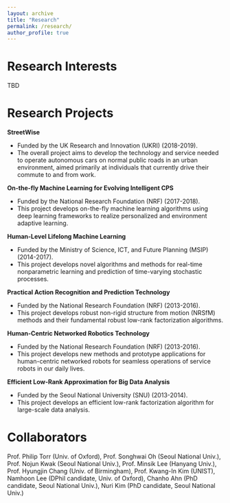```yaml
---
layout: archive
title: "Research"
permalink: /research/
author_profile: true
---
```

Research Interests
=====
TBD

Research Projects
=====
**StreetWise**
  * Funded by the UK Research and Innovation (UKRI) (2018-2019).
  * The overall project aims to develop the technology and service needed to operate
  autonomous cars on normal public roads in an urban environment, aimed primarily
  at individuals that currently drive their commute to and from work.
  
**On-the-fly Machine Learning for Evolving Intelligent CPS**
  * Funded by the National Research Foundation (NRF) (2017-2018).
  * This project develops on-the-fly machine learning algorithms using deep learning
  frameworks to realize personalized and environment adaptive learning.

**Human-Level Lifelong Machine Learning** 
  * Funded by the Ministry of Science, ICT, and Future Planning (MSIP) (2014-2017).
  * This project develops novel algorithms and methods for real-time nonparametric
  learning and prediction of time-varying stochastic processes.
 
**Practical Action Recognition and Prediction Technology** 
  * Funded by the National Research Foundation (NRF) (2013-2016).
  * This project develops robust non-rigid structure from motion (NRSfM) methods and
  their fundamental robust low-rank factorization algorithms.
 
**Human-Centric Networked Robotics Technology** 
  * Funded by the National Research Foundation (NRF) (2013-2016).
  * This project develops new methods and prototype applications for human-centric
  networked robots for seamless operations of service robots in our daily lives.
 
**Efficient Low-Rank Approximation for Big Data Analysis** 
  * Funded by the Seoul National University (SNU) (2013-2014).
  * This project develops an efficient low-rank factorization algorithm for large-scale
  data analysis.
  
Collaborators
=====
Prof. Philip Torr (Univ. of Oxford),
Prof. Songhwai Oh (Seoul National Univ.),
Prof. Nojun Kwak (Seoul National Univ.),
Prof. Minsik Lee (Hanyang Univ.),
Prof. Hyungjin Chang (Univ. of Birmingham),
Prof. Kwang-In Kim (UNIST),
Namhoon Lee (DPhil candidate, Univ. of Oxford),
Chanho Ahn (PhD candidate, Seoul National Univ.),
Nuri Kim (PhD candidate, Seoul National Univ.)

